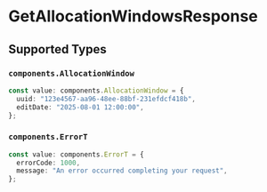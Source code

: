# GetAllocationWindowsResponse


## Supported Types

### `components.AllocationWindow`

```typescript
const value: components.AllocationWindow = {
  uuid: "123e4567-aa96-48ee-88bf-231efdcf418b",
  editDate: "2025-08-01 12:00:00",
};
```

### `components.ErrorT`

```typescript
const value: components.ErrorT = {
  errorCode: 1000,
  message: "An error occurred completing your request",
};
```

